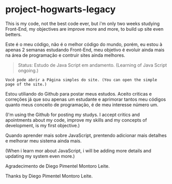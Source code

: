 # project-hogwarts-legacy
This is my code, not the best code ever, but i'm only two weeks studying Front-End, my objectives are improve more and more, to build up site even betters. 
 
Este é o meu código, não é o melhor código do mundo, porém, eu estou à apenas 2 semanas estudando Front-End, meu objetivo é evoluir ainda mais na área de programação e 
contruir sites ainda melhores.

>Status: Estudo de Java Script em andamento. (Learning of Java Script ongoing.)

```
Você pode abrir a Página simples do site. (You can open the simple page of the site.)

```

Estou utiliando do Github para postar meus estudos. Aceito criticas e correções já que sou apenas um estudante
e aprimorar tantos meu códigos quanto meus conceito de programação, é de meu interesse número um.

(I'm using the Github for posting my studys. I accept critics and apointments about my code,
improve my skills and my concepts of development, is my first objective.)

Quando aprender mais sobre JavaScript, prentendo adicionar mais detalhes e melhorar meu sistema ainda mais.

(When i learn mor about JavaScript, i will be adding more details and updating my system even more.)

Agradecimento de Diego Pimentel Montoro Leite.

Thanks by Diego Pimentel Montoro Leite.
